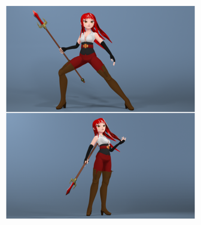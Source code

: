 ![Pose 1](https://github.com/jsharp9009/Blender/raw/main/GameDev.tv/Red-Head%20Anime%20Girl/Output/Pose%201.png)
![Pose 2](https://github.com/jsharp9009/Blender/raw/main/GameDev.tv/Red-Head%20Anime%20Girl/Output/Pose%202.png)
